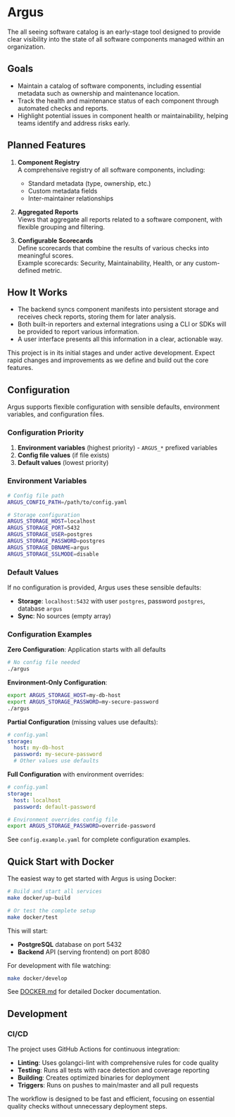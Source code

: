 # Argus

The all seeing software catalog is an early-stage tool designed to provide clear visibility into the state of all software components managed within an organization.

## Goals

- Maintain a catalog of software components, including essential metadata such as ownership and maintenance location.
- Track the health and maintenance status of each component through automated checks and reports.
- Highlight potential issues in component health or maintainability, helping teams identify and address risks early.

## Planned Features

1. **Component Registry**  
   A comprehensive registry of all software components, including:
   - Standard metadata (type, ownership, etc.)
   - Custom metadata fields
   - Inter-maintainer relationships

2. **Aggregated Reports**  
   Views that aggregate all reports related to a software component, with flexible grouping and filtering.

3. **Configurable Scorecards**  
   Define scorecards that combine the results of various checks into meaningful scores.  
   Example scorecards: Security, Maintainability, Health, or any custom-defined metric.

## How It Works

- The backend syncs component manifests into persistent storage and receives check reports, storing them for later analysis.
- Both built-in reporters and external integrations using a CLI or SDKs will be provided to report various information.
- A user interface presents all this information in a clear, actionable way.

This project is in its initial stages and under active development. Expect rapid changes and improvements as we define and build out the core features.

## Configuration

Argus supports flexible configuration with sensible defaults, environment variables, and configuration files.

### Configuration Priority

1. **Environment variables** (highest priority) - `ARGUS_*` prefixed variables
2. **Config file values** (if file exists)
3. **Default values** (lowest priority)

### Environment Variables

```bash
# Config file path
ARGUS_CONFIG_PATH=/path/to/config.yaml

# Storage configuration
ARGUS_STORAGE_HOST=localhost
ARGUS_STORAGE_PORT=5432
ARGUS_STORAGE_USER=postgres
ARGUS_STORAGE_PASSWORD=postgres
ARGUS_STORAGE_DBNAME=argus
ARGUS_STORAGE_SSLMODE=disable
```

### Default Values

If no configuration is provided, Argus uses these sensible defaults:

- **Storage**: `localhost:5432` with user `postgres`, password `postgres`, database `argus`
- **Sync**: No sources (empty array)

### Configuration Examples

**Zero Configuration**: Application starts with all defaults
```bash
# No config file needed
./argus
```

**Environment-Only Configuration**:
```bash
export ARGUS_STORAGE_HOST=my-db-host
export ARGUS_STORAGE_PASSWORD=my-secure-password
./argus
```

**Partial Configuration** (missing values use defaults):
```yaml
# config.yaml
storage:
  host: my-db-host
  password: my-secure-password
  # Other values use defaults
```

**Full Configuration** with environment overrides:
```yaml
# config.yaml
storage:
  host: localhost
  password: default-password
```
```bash
# Environment overrides config file
export ARGUS_STORAGE_PASSWORD=override-password
```

See `config.example.yaml` for complete configuration examples.

## Quick Start with Docker

The easiest way to get started with Argus is using Docker:

```bash
# Build and start all services
make docker/up-build

# Or test the complete setup
make docker/test
```

This will start:
- **PostgreSQL** database on port 5432
- **Backend** API (serving frontend) on port 8080

For development with file watching:
```bash
make docker/develop
```

See [DOCKER.md](DOCKER.md) for detailed Docker documentation.

## Development

### CI/CD

The project uses GitHub Actions for continuous integration:

- **Linting**: Uses golangci-lint with comprehensive rules for code quality
- **Testing**: Runs all tests with race detection and coverage reporting
- **Building**: Creates optimized binaries for deployment
- **Triggers**: Runs on pushes to main/master and all pull requests

The workflow is designed to be fast and efficient, focusing on essential quality checks without unnecessary deployment steps.
